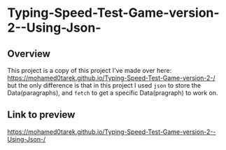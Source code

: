 # Typing-Speed-Test-Game-version-2--Using-Json-

## Overview 
This project is a copy of this project I've made over here:<br>
https://mohamed0tarek.github.io/Typing-Speed-Test-Game-version-2-/
<br>but the only difference is that in this project I used `json` to store the Data(paragraphs), and `fetch` to get a specific Data(pragraph) to work on.

## Link to preview 
https://mohamed0tarek.github.io/Typing-Speed-Test-Game-version-2--Using-Json-/
